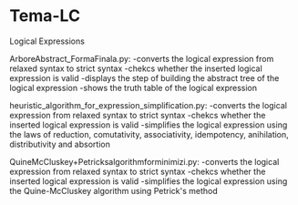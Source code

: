 # Tema-LC

Logical Expressions

ArboreAbstract_FormaFinala.py:
 -converts the logical expression from relaxed syntax to strict syntax
 -chekcs whether the inserted logical expression is valid
 -displays the step of building the abstract tree of the logical expression
 -shows the truth table of the logical expression
 
 heuristic_algorithm_for_expression_simplification.py:
  -converts the logical expression from relaxed syntax to strict syntax
  -chekcs whether the inserted logical expression is valid
  -simplifies the logical expression using the laws of reduction, comutativity, associativity, idempotency, anihilation, distributivity and absortion
  
  QuineMcCluskey+Petricksalgorithmforminimizi.py:
   -converts the logical expression from relaxed syntax to strict syntax
   -chekcs whether the inserted logical expression is valid
   -simplifies the logical expression using the Quine-McCluskey algorithm using Petrick's method
